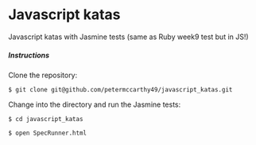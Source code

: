 # Javascript katas
Javascript katas with Jasmine tests (same as Ruby week9 test but in JS!)

##### Instructions

Clone the repository:

```
$ git clone git@github.com/petermccarthy49/javascript_katas.git
```

Change into the directory and run the Jasmine tests:

```
$ cd javascript_katas

$ open SpecRunner.html
```